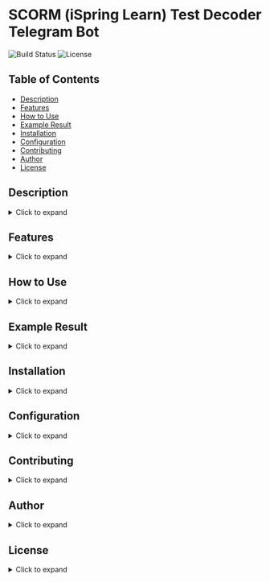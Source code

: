 # SCORM (iSpring Learn) Test Decoder Telegram Bot

![Build Status](https://img.shields.io/github/actions/workflow/status/Radio125/SCORM-Test-Decoder-Telegram-Bot/ci.yml?branch=main)
![License](https://img.shields.io/github/license/Radio125/SCORM-Test-Decoder-Telegram-Bot)

## Table of Contents
- [Description](#description)
- [Features](#features)
- [How to Use](#how-to-use)
- [Example Result](#example-result)
- [Installation](#installation)
- [Configuration](#configuration)
- [Contributing](#contributing)
- [Author](#author)
- [License](#license)

## Description
<details>
  <summary>Click to expand</summary>
  <p>The <strong>SCORM Test Decoder Telegram Bot</strong> is designed to facilitate the extraction and decoding of SCORM (Sharable Content Object Reference Model) test questions and answers from JSON files. It supports SCORM versions 1.2 and 2004, making it a versatile tool for analyzing test data.</p>
</details>

## Features
<details>
  <summary>Click to expand</summary>
  <ul>
    <li><strong>Upload and Decode SCORM Files</strong>: Users can upload <code>data-1.json</code> files containing encrypted SCORM test questions. The bot decrypts the data and provides a readable output.</li>
    <li><strong>SCORM Test Parsing</strong>: The bot automatically identifies the type of each question and provides the correct answers.</li>
    <li><strong>Real-Time Responses</strong>: Provides immediate feedback by decoding and displaying test content upon file upload.</li>
    <li><strong>Comprehensive Overview</strong>: Displays all test questions and answers in a single window for quick review.</li>
  </ul>
</details>

## How to Use
<details>
  <summary>Click to expand</summary>
  <ol>
    <li><strong>Start the Bot</strong>: Add the bot to your Telegram contacts and start a chat.</li>
    <li><strong>Upload SCORM JSON File</strong>: Send the <code>data-1.json</code> file containing SCORM test data to the bot.</li>
    <li><strong>Receive Decoded Content</strong>: The bot processes the file and returns the decoded questions and answers in a readable format.</li>
  </ol>
</details>

## Example Result
<details>
  <summary>Click to expand</summary>
  <p><strong>Question</strong>: Match the pairs as they should be:</p>
  <ul>
    <li><strong>Type</strong>: Matching</li>
    <li><strong>Answers</strong>:
      <ul>
        <li>🔗 Pair 1 part 1 -> Pair 1 part 2</li>
        <li>🔗 Pair 2 part 1 -> Pair 2 part 2</li>
        <li>🔗 Pair 3 part 1 -> Pair 3 part 2</li>
      </ul>
    </li>
  </ul>
  <p><strong>Question</strong>: How many blue hairs does Harry Potter have?</p>
  <ul>
    <li><strong>Type</strong>: Multiple Choice</li>
    <li><strong>Answers</strong>:
      <ul>
        <li>❌ A hundred million</li>
        <li>❌ None</li>
        <li>✅ Twenty-five</li>
        <li>❌ Fifty-four</li>
      </ul>
    </li>
  </ul>
  <p><strong>Question</strong>: Enter the answer to your question from me, how much does a kilo of raisins cost in raisins?</p>
  <ul>
    <li><strong>Type</strong>: Text Input</li>
  </ul>
  <p><strong>Question</strong>: What is the sequence of notes?</p>
  <ul>
    <li><strong>Type</strong>: Sequencing</li>
    <li><strong>Answers</strong>:
      <ul>
        <li>1️⃣ Do</li>
        <li>2️⃣ Re</li>
        <li>3️⃣ Mi</li>
        <li>4️⃣ Fa</li>
        <li>5️⃣ So</li>
        <li>6️⃣ La</li>
        <li>7️⃣ Ti</li>
      </ul>
    </li>
  </ul>
  <p><strong>Question</strong>: There are 2 correct answers, try to guess which options are correct:</p>
  <ul>
    <li><strong>Type</strong>: Multiple Response</li>
    <li><strong>Answers</strong>:
      <ul>
        <li>✅ Second option</li>
        <li>✅ Option one</li>
        <li>❌ This is the third option</li>
        <li>❌ And here is the fourth option</li>
      </ul>
    </li>
  </ul>
</details>

## Installation
<details>
  <summary>Click to expand</summary>
  <ol>
    <li><strong>Clone the Repository</strong>:
      <button onclick="copyToClipboard('git clone https://github.com/Radio125/SCORM-Test-Decoder-Telegram-Bot.git')">Copy command</button>
      <pre><code>git clone https://github.com/Radio125/SCORM-Test-Decoder-Telegram-Bot.git</code></pre>
    </li>
    <li><strong>Navigate to the Directory</strong>:
      <button onclick="copyToClipboard('cd SCORM-Test-Decoder-Telegram-Bot')">Copy command</button>
      <pre><code>cd SCORM-Test-Decoder-Telegram-Bot</code></pre>
    </li>
    <li><strong>Create a Virtual Environment (optional but recommended)</strong>:
      <button onclick="copyToClipboard('python -m venv venv')">Copy command</button>
      <pre><code>python -m venv venv</code></pre>
    </li>
    <li><strong>Activate the Virtual Environment</strong>:
      <ul>
        <li><strong>Windows</strong>:
          <button onclick="copyToClipboard('venv\\Scripts\\activate')">Copy command</button>
          <pre><code>venv\Scripts\activate</code></pre>
        </li>
        <li><strong>macOS/Linux</strong>:
          <button onclick="copyToClipboard('source venv/bin/activate')">Copy command</button>
          <pre><code>source venv/bin/activate</code></pre>
        </li>
      </ul>
    </li>
    <li><strong>Install Dependencies</strong>:
      <button onclick="copyToClipboard('pip install -r requirements.txt')">Copy command</button>
      <pre><code>pip install -r requirements.txt</code></pre>
    </li>
    <li><strong>Run the Bot</strong>:
      <button onclick="copyToClipboard('python bot.py')">Copy command</button>
      <pre><code>python bot.py</code></pre>
    </li>
  </ol>
</details>

## Configuration
<details>
  <summary>Click to expand</summary>
  <p><strong>Bot Token</strong>: Replace the placeholder token in the <code>config.py</code> file with your actual Telegram Bot API token.</p>
  <p><strong>SCORM Files</strong>: Ensure SCORM JSON files are properly formatted for the bot to decode and process them effectively.</p>
</details>

## Contributing
<details>
  <summary>Click to expand</summary>
  <p>If you would like to contribute to the development of this bot, please feel free to fork the repository and submit pull requests. Any suggestions or bug reports are also welcome via GitHub issues.</p>
</details>

## Author
<details>
  <summary>Click to expand</summary>
  <p>Created by Radio125. Feel free to download, distribute, and modify the code. A simple like is enough!</p>
</details>

## License
<details>
  <summary>Click to expand</summary>
  <p>This project is licensed under the MIT License - see the LICENSE file for details.</p>
</details>

